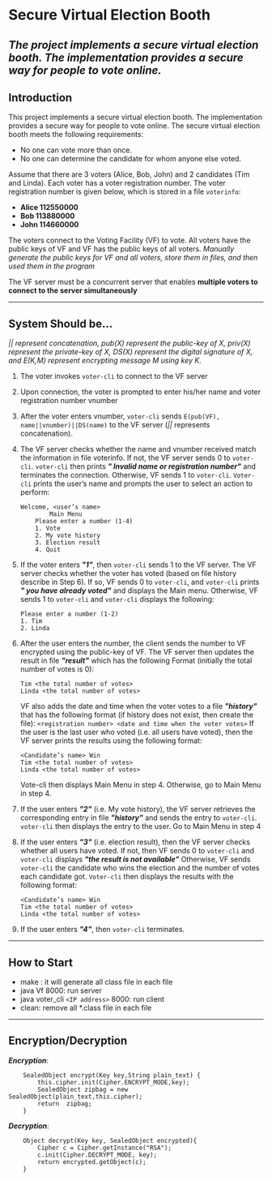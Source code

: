 # Secure Virtual Election Booth

*The project implements a secure virtual election booth. The implementation provides a secure way
for people to vote online.*
---

## Introduction
This project implements a secure virtual election booth. The implementation provides a secure way
for people to vote online. The secure virtual election booth meets the following requirements:
* No one can vote more than once.
* No one can determine the candidate for whom anyone else voted.

Assume that there are 3 voters (Alice, Bob, John) and 2 candidates (Tim and Linda). Each voter has a voter
registration number. The voter registration number is given below, which is stored in a file `voterinfo`:
* **Alice 112550000**
* **Bob 113880000**
* **John 114660000**

The voters connect to the Voting Facility (VF) to vote. All voters have the public keys of VF
and VF has the public keys of all voters. *Manually generate the public keys for VF and all voters,
store them in files, and then used them in the program*

The VF server must be a concurrent server that enables **multiple voters to connect to the
server simultaneously**

----
## System Should be...
*|| represent concatenation, pub(X) represent the public-key of X, priv(X) represent the private-key of X, DS(X) represent the digital signature of X, and E(K,M) represent encrypting message M using key K.*

1. The voter invokes `voter-cli` to connect to the VF server
2. Upon connection, the voter is prompted to enter his/her name and voter registration number vnumber
3. After the voter enters vnumber, `voter-cli` sends `E(pub(VF), name||vnumber)||DS(name)` to the VF
server (*||* represents concatenation).
4. The VF server checks whether the name and vnumber received match the information in file
voterinfo. If not, the VF server sends 0 to `voter-cli`. `voter-cli` then prints ***" Invalid name or
registration number"*** and terminates the connection.
Otherwise, VF sends 1 to `voter-cli`. `Voter-cli` prints the user’s name and prompts the user to select
an action to perform:
	```
	Welcome, <user’s name>
			Main Menu
		Please enter a number (1-4)
		1. Vote
		2. My vote history
		3. Election result
		4. Quit
	```
5. If the voter enters ***"1"***, then `voter-cli` sends 1 to the VF server. The VF server checks whether the
voter has voted (based on file history describe in Step 6). If so, VF sends 0 to `voter-cli`, and `voter-cli`
prints ***" you have already voted"*** and displays the Main menu. Otherwise, VF sends 1 to `voter-cli` and
`voter-cli` displays the following:
	```
	Please enter a number (1-2)
	1. Tim
	2. Linda
	```
    
6. After the user enters the number, the client sends the number to VF encrypted using the public-key
of VF. The VF server then updates the result in file ***"result"*** which has the following Format
(initially the total number of votes is 0):
	```
	Tim <the total number of votes>
	Linda <the total number of votes>
	```
	VF also adds the date and time when the voter votes to a file ***"history"*** that has the following
format (if history does not exist, then create the file):
	`<registration number> <date and time when the voter votes>`
	If the user is the last user who voted (i.e. all users have voted), then the VF server prints the results
using the following format:
	```
	<Candidate’s name> Win
	Tim <the total number of votes>
	Linda <the total number of votes>
	```
	Vote-cli then displays Main Menu in step 4. Otherwise, go to Main Menu in step 4.
7. If the user enters ***"2"*** (i.e. My vote history), the VF server retrieves the corresponding entry in file
***"history"*** and sends the entry to `voter-cli`. `voter-cli` then displays the entry to the user. Go to
Main Menu in step 4
8. If the user enters ***"3"*** (i.e. election result), then the VF server checks whether all users have voted. If
not, then VF sends 0 to `voter-cli` and `voter-cli` displays ***"the result is not available"***
Otherwise, VF sends `voter-cli` the candidate who wins the election and the number of votes each
candidate got. `Voter-cli` then displays the results with the following format:
	```
	<Candidate’s name> Win
	Tim <the total number of votes>
	Linda <the total number of votes>
	```
9. If the user enters ***"4"***, then `voter-cli` terminates.

---
## How to Start

   * make : it will generate all class file in each file
   * java Vf 8000: run server
   * java voter_cli `<IP address>` 8000: run client
   * clean: remove all *.class file in each file 
 ---
 
## Encryption/Decryption

***Encryption***:
    	
        SealedObject encrypt(Key key,String plain_text) {
        	this.cipher.init(Cipher.ENCRYPT_MODE,key);
            SealedObject zipbag = new SealedObject(plain_text,this.cipher);
            return  zipbag;
    	}
  
***Decryption***:
		
        
		Object decrypt(Key key, SealedObject encrypted){
	        Cipher c = Cipher.getInstance("RSA");
	        c.init(Cipher.DECRYPT_MODE, key);
	        return encrypted.getObject(c);
        }